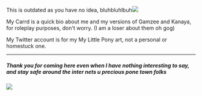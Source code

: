 <p>This is outdated as you have no idea, bluhbluhlbuh<img src="https://secondstomidnight.neocities.org/weas/Emotes/weasel.gif"></p>
<p>My Carrd is a quick bio about me and my versions of Gamzee and Kanaya, for roleplay purposes, don't worry. (I am a loser about them oh gog)
<p>My Twitter account is for my My Little Pony art, not a personal or homestuck one.
  <hr>
<h5>Thank you for coming here even when I have nothing interesting to say, and stay safe around the inter nets u precious pone town folks </h5>
<img src="https://secondstomidnight.neocities.org/weas/Emotes/deliriousbiznasty.gif"></div>
